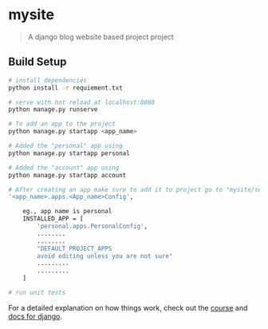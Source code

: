 # mysite

> A django blog website based project project

## Build Setup

``` bash
# install dependencies
python install -r requiement.txt

# serve with hot reload at localhost:8080
python manage.py runserve

# To add an app to the project
python manage.py startapp <app_name>

# Added the "personal" app using
python manage.py startapp personal

# Added the "account" app using
python manage.py startapp account

# After creating an app make sure to add it to project go to "mysite/settings.py" files under INSTALLED_APP section add as follows :-
'<app_name>.apps.<App_name>Config',

    eg., app name is personal
    INSTALLED_APP = [
        'personal.apps.PersonalConfig',
        ........
        ........
        "DEFAULT_PROJECT_APPS 
        avoid editing unless you are not sure"
        .........
        .........
    ]

# run unit tests

```

For a detailed explanation on how things work, check out the [course](https://codingwithmitch.com/courses/building-a-website-django-python/) and [docs for django](https://docs.djangoproject.com/en/2.2/).
